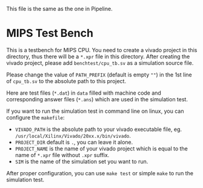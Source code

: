 This file is the same as the one in Pipeline.

# MIPS Test Bench

This is a testbench for MIPS CPU. You need to create a vivado project in this directory, thus there will be a `*.xpr` file in this directory. After creating the vivado project, please add `benchtest/cpu_tb.sv` as a simulation source file.

Please change the value of `PATH_PREFIX` (default is empty `""`) in the 1st line of `cpu_tb.sv` to the absolute path to this project.

Here are test files (`*.dat`) in `data` filled with machine code and corresponding answer files (`*.ans`) which are used in the simulation test.

If you want to run the simulation test in command line on linux, you can configure the `makefile`:

* `VIVADO_PATH` is the absolute path to your vivado executable file, eg. `/usr/local/Xilinx/Vivado/20xx.x/bin/vivado`.
* `PROJECT_DIR` default is `.`, you can leave it alone.
* `PROJECT_NAME` is the name of your vivado project which is equal to the name of `*.xpr` file without `.xpr` suffix.
* `SIM` is the name of the simulation set you want to run.

After proper configuration, you can use `make test` or simple `make` to run the simulation test.
